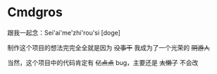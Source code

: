 # Cmdgros

跟我一起念：Sei'ai'me'zhi'rou'si [doge]

制作这个项目的想法完完全全就是因为 ~~没事干~~ 我成为了一个光荣的 ~~阴游人~~

当然，这个项目中的代码肯定有 ~~亿点点~~ bug，主要还是 ~~太懒了~~ 不会改
